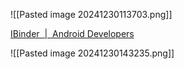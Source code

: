 ![[Pasted image 20241230113703.png]]

[IBinder  |  Android Developers](https://developer.android.com/reference/android/os/IBinder)

![[Pasted image 20241230143235.png]]